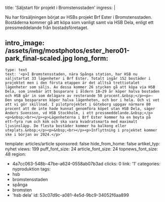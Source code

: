 title: 'Säljstart för projekt i Bromstensstaden'
ingress: |
  <p>Nu har försäljningen börjat av HSBs projekt Brf Ester i Bromstensstaden. Bostäderna kommer gå att köpa som vanligt samt via HSB Dela, enligt ett pressmeddelande från bostadsföretaget.
  </p>
  
intro_image: /assets/img/mostphotos/ester_hero01-park_final-scaled.jpg
long_form:
  -
    type: text
    text: '<p>I Bromstensstaden, nära Spånga station, har HSB nu säljstartat 33 lägenheter i Brf Ester. Totalt ingår 152 bostäder i projektet men i den första etappen är det alltså trettiotalet lägenheter som säljs. Av dessa kommer 26 stycken gå att köpa via HSB Dela, som innebär att bosparare i åldern 18–29 år köper halva bostaden och HSB går in som delägare av resterande 50 procent.&nbsp;</p><p>– Den unga bospararen köper halva lägenheten, och bor i hela. Och vi vet att vi gör skillnad. I pilotprojektet i Göteborg uppgav närmare 80 procent att de inte hade kunnat genomföra köpet utan HSB Dela, säger Anders Svensson, vd HSB Stockholm, i ett pressmeddelande.&nbsp;</p><p>&nbsp;<br></p><p>Lägenheterna i Brf Ester kommer ha en boyta på ett–fyra rum och kök och ska vara kvadratsmarta med maximalt ljusinsläpp. De flesta bostäder kommer ha balkong eller uteplats.&nbsp;</p><p>&nbsp;<br></p><p>Inflyttning i projektet kommer ske i början av 2024.</p>'
template: articles/article
sponsored: false
hide_from_home: false
artikel_typ: nyhet
views: 199
puff_font_size: 24
article_font_size: 24
topnews_font_size: 48
region:
  - 4a7cc063-548b-47be-a624-0558ab07b3ad
clicks: 0
link: '1'
categories: nyproduktion
tags:
  - hsb
  - bromstensstaden
  - spånga
  - bromsten
  - 'hsb dela'
id: 53c07d9c-a081-4e5d-9bc9-34052f6aa899
